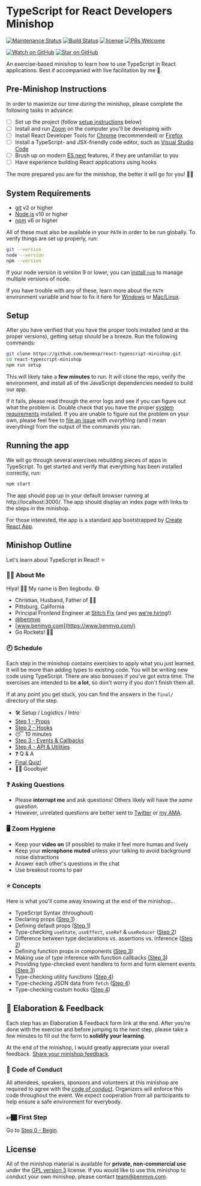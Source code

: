 # TypeScript for React Developers Minishop

[![Maintenance Status](https://img.shields.io/badge/status-maintained-brightgreen.svg)](https://github.com/benmvp/react-typescript-minishop/pulse)
[![Build Status](https://github.com/benmvp/react-typescript-minishop/workflows/CI/badge.svg)](https://github.com/benmvp/react-typescript-minishop/actions)
[![license](https://img.shields.io/badge/license-GPL%20v3-blue)](#license)
[![PRs Welcome](https://img.shields.io/badge/PRs-welcome-brightgreen.svg)](http://makeapullrequest.com)

[![Watch on GitHub](https://img.shields.io/github/watchers/benmvp/react-typescript-minishop.svg?style=social)](https://github.com/benmvp/react-typescript-minishop/watchers)
[![Star on GitHub](https://img.shields.io/github/stars/benmvp/react-typescript-minishop.svg?style=social)](https://github.com/benmvp/react-typescript-minishop/stargazers)

An exercise-based minishop to learn how to use TypeScript in React applications. Best if accompanied with live facilitation by me 🙂.

## Pre-Minishop Instructions

In order to maximize our time _during_ the minishop, please complete the following tasks in advance:

- [ ] Set up the project (follow [setup instructions](#system-requirements) below)
- [ ] Install and run [Zoom](https://zoom.us/) on the computer you'll be developing with
- [ ] Install React Developer Tools for [Chrome](https://chrome.google.com/webstore/detail/react-developer-tools/fmkadmapgofadopljbjfkapdkoienihi) (recommended) or [Firefox](https://addons.mozilla.org/en-GB/firefox/addon/react-devtools/)
- [ ] Install a TypeScript- and JSX-friendly code editor, such as [Visual Studio Code](https://code.visualstudio.com/)
- [ ] Brush up on modern [ES.next](http://www.benmvp.com/learning-es6-series/) features, if they are unfamiliar to you
- [ ] Have experience building React applications using hooks

The more prepared you are for the minishop, the better it will go for you! 👍🏾

## System Requirements

- [git](https://git-scm.com/) v2 or higher
- [Node.js](https://nodejs.org/en/) v10 or higher
- [npm](https://docs.npmjs.com/downloading-and-installing-node-js-and-npm) v6 or higher

All of these must also be available in your `PATH` in order to be run globally. To verify things are set up properly, run:

```sh
git --version
node --version
npm --version
```

If your node version is version 9 or lower, you can [install `nvm`](https://github.com/creationix/nvm#install-script) to manage multiple versions of node.

If you have trouble with any of these, learn more about the `PATH` environment variable and how to fix it here for [Windows](https://www.howtogeek.com/118594/how-to-edit-your-system-path-for-easy-command-line-access/) or [Mac/Linux](http://stackoverflow.com/a/24322978/971592).

## Setup

After you have verified that you have the proper tools installed (and at the proper versions), getting setup _should_ be a breeze. Run the following commands:

```sh
git clone https://github.com/benmvp/react-typescript-minishop.git
cd react-typescript-minishop
npm run setup
```

This will likely take a **few minutes** to run. It will clone the repo, verify the environment, and install all of the JavaScript dependencies needed to build our app.

If it fails, please read through the error logs and see if you can figure out what the problem is. Double check that you have the proper [system requirements](#system-requirements) installed. If you are unable to figure out the problem on your own, please feel free to [file an issue](https://github.com/benmvp/react-typescript-minishop/issues/new) with _everything_ (and I mean everything) from the output of the commands you ran.

## Running the app

We will go through several exercises rebuilding pieces of apps in TypeScript. To get started and verify that everything has been installed correctly, run:

```sh
npm start
```

The app should pop up in your default browser running at http://localhost:3000/. The app should display an index page with links to the steps in the minishop.

For those interested, the app is a standard app bootstrapped by [Create React App](https://create-react-app.dev/).

## Minishop Outline

Let's learn about TypeScript in React! ⚛️

### 🧔🏾 About Me

Hiya! 👋🏾 My name is Ben Ilegbodu. 😄

- Christian, Husband, Father of 👌🏾
- Pittsburg, California
- Principal Frontend Engineer at [Stitch Fix](https://www.stitchfix.com/) (and yes [we're hiring](https://www.stitchfix.com/careers/jobs)!)
- [@benmvp](https://twitter.com/benmvp)
- [www.benmvp.com](https://www.benmvp.com/)
- Go Rockets! 🚀🏀

### 🕘 Schedule

Each step in the minishop contains exercises to apply what you just learned. It will be more than adding types to existing code. You will be writing new code using TypeScript. There are also bonuses if you've got extra time. The exercises are intended to be **a lot**, so don't worry if you don't finish them all.

If at any point you get stuck, you can find the answers in the `final/` directory of the step.

- 🛠️ Setup / Logistics / Intro
- [Step 1 - Props](src/01-props/)
- [Step 2 - Hooks](src/02-hooks/)
- 😴 10 minutes
- [Step 3 - Events & Callbacks](src/03-events/)
- [Step 4 - API & Utilities](src/04-api/)
- ❓ Q & A
- [Final Quiz!](src/quiz/)
- 👋🏾 Goodbye!

### ❓ Asking Questions

- Please **interrupt me** and ask questions! Others likely will have the _same question_.
- However, unrelated questions are better sent to [Twitter](https://twitter.com/benmvp) or [my AMA](http://www.benmvp.com/ama).

### 🖥️ Zoom Hygiene

- Keep your **video on** (if possible) to make it feel more human and lively
- Keep your **microphone muted** unless your talking to avoid background noise distractions
- Answer each other's questions in the chat
- Use breakout rooms to pair

### ⭐ Concepts

Here is what you'll come away knowing at the end of the minishop...

- TypeScript Syntax (throughout)
- Declaring props ([Step 1](src/01-props/))
- Defining default props ([Step 1](src/01-props/))
- Type-checking `useState`, `useEffect`, `useRef` & `useReducer` ([Step 2](src/02-hooks/))
- Difference between type declarations vs. assertions vs. inference ([Step 2](src/02-hooks/))
- Defining function props in components [(Step 3](src/03-events/))
- Making use of type inference with function callbacks [(Step 3](src/03-events/))
- Providing type-checked event handlers to form and form element events [(Step 3](src/03-events/))
- Type-checking utility functions ([Step 4](src/04-api/))
- Type-checking JSON data from `fetch` ([Step 4](src/04-api/))
- Type-checking custom hooks ([Step 4](src/04-api/))

## 🧠 Elaboration & Feedback

Each step has an Elaboration & Feedback form link at the end. After you're done with the exercise and before jumping to the next step, please take a few minutes to fill out the form to **solidify your learning**.

At the end of the minishop, I would greatly appreciate your overall feedback. [Share your minishop feedback](https://bit.ly/ts-react-ms-feedback).

### 🤝 Code of Conduct

All attendees, speakers, sponsors and volunteers at this minishop are required to agree with the [code of conduct](https://www.benmvp.com/minishops/conduct/). Organizers will enforce this code throughout the event. We expect cooperation from all participants to help ensure a safe environment for everybody.

### 👉🏾 First Step

Go to [Step 0 - Begin](src/00-begin/).

## License

All of the minishop material is available for **private, non-commercial use** under the [GPL version 3](http://www.gnu.org/licenses/gpl-3.0-standalone.html) license. If you would like to use this minishop to conduct your own minishop, please contact team@benmvp.com.
